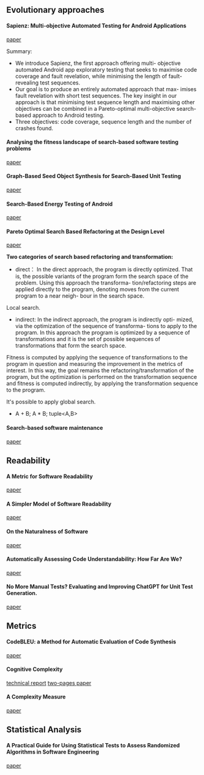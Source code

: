 ## Evolutionary approaches

#### Sapienz: Multi-objective Automated Testing for Android Applications

[paper](https://dl.acm.org/doi/pdf/10.1145/2931037.2931054)  

Summary:
- We introduce Sapienz, the first approach offering multi- objective automated Android app exploratory testing that seeks to maximise code coverage and fault revelation, while minimising the length of fault-revealing test sequences.
- Our goal is to produce an entirely automated approach that max- imises fault revelation with short test sequences. The key insight in our approach is that minimising test sequence length and maximising other objectives can be combined in a Pareto-optimal multi-objective search-based approach to Android testing. 
- Three objectives: code coverage, sequence length and the number of crashes found.

#### Analysing the fitness landscape of search-based software testing problems
[paper](https://link.springer.com/content/pdf/10.1007/s10515-016-0197-7.pdf)

#### Graph-Based Seed Object Synthesis for Search-Based Unit Testing
[paper](https://dl.acm.org/doi/pdf/10.1145/3468264.3468619)

#### Search-Based Energy Testing of Android
[paper](https://dl.acm.org/doi/pdf/10.1109/ICSE.2019.00115)

#### Pareto Optimal Search Based Refactoring at the Design Level
[paper](https://dl.acm.org/doi/pdf/10.1145/1276958.1277176)

**Two categories of search based refactoring and transformation:**
- direct：
In the direct approach, the program is directly optimized. That is, the possible variants of the program form the search space of the problem. Using this approach the transforma- tion/refactoring steps are applied directly to the program, denoting moves from the current program to a near neigh- bour in the search space. 

Local search.

- indirect:
In the indirect approach, the program is indirectly opti- mized, via the optimization of the sequence of transforma- tions to apply to the program. In this approach the program is optimized by a sequence of transformations and it is the set of possible sequences of transformations that form the search space.

Fitness is computed by applying the sequence of transformations to the program in question and measuring the improvement in the metrics of interest. In this way, the goal remains the refactoring/transformation of the program, but the optimization is performed on the transformation sequence and fitness is computed indirectly, by applying the transformation sequence to the program.

It's possible to apply global search.

- A + B; A * B; tuple<A,B>

#### Search-based software maintenance
[paper](https://ieeexplore.ieee.org/stamp/stamp.jsp?tp=&arnumber=1602376)

## Readability

#### A Metric for Software Readability
[paper](https://web.eecs.umich.edu/~weimerw/p/weimer-issta2008-readability.pdf)

#### A Simpler Model of Software Readability
[paper](https://dl.acm.org/doi/pdf/10.1145/1985441.1985454)

#### On the Naturalness of Software
[paper](https://dl.acm.org/doi/pdf/10.5555/2337223.2337322)

#### Automatically Assessing Code Understandability: How Far Are We?
[paper](https://www.cs.wm.edu/~denys/pubs/ASE'17-Readability.pdf)

#### No More Manual Tests? Evaluating and Improving ChatGPT for Unit Test Generation.
[paper](https://arxiv.org/pdf/2305.04207)


## Metrics

#### CodeBLEU: a Method for Automatic Evaluation of Code Synthesis 
[paper](https://arxiv.org/pdf/2009.10297)

#### Cognitive Complexity
[technical report](https://www.google.com/url?sa=t&source=web&rct=j&opi=89978449&url=https://www.sonarsource.com/docs/CognitiveComplexity.pdf&ved=2ahUKEwjD3uLctIuHAxWRv4kEHb80DS0QFnoECDkQAQ&usg=AOvVaw0CP7Ad2hDUAXwwKJhH0McN)
[two-pages paper](https://dl.acm.org/doi/pdf/10.1145/3194164.3194186)

#### A Complexity Measure
[paper](https://ieeexplore.ieee.org/stamp/stamp.jsp?tp=&arnumber=1702388)




## Statistical Analysis

#### A Practical Guide for Using Statistical Tests to Assess Randomized Algorithms in Software Engineering
[paper](https://dl.acm.org/doi/pdf/10.1145/1985793.1985795)

